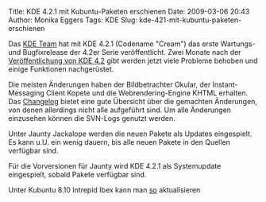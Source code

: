 Title: KDE 4.2.1 mit Kubuntu-Paketen erschienen
Date: 2009-03-06 20:43
Author: Monika Eggers
Tags: KDE
Slug: kde-421-mit-kubuntu-paketen-erschienen

Das [KDE Team](http://www.kde.org/ "http://www.kde.org") hat mit KDE 4.2.1 (Codename "Cream") das erste Wartungs- und
Bugfixrelease der 4.2er Serie veröffentlicht. Zwei Monate nach der
[Veröffentlichung von KDE
4.2](../../../../nachrichten/software/kde/kde-4-2-mit-kubuntu-paketen-veroeffentlicht "http://www.kubuntu-de.org/nachrichten/software/kde/kde-4-2-mit-kubuntu-paketen-veroeffentlicht") gibt werden jetzt viele Probleme behoben und einige Funktionen
nachgerüstet.


Die meisten Änderungen haben der Bildbetrachter Okular, der
Instant-Messaging Client Kopete und die Webrendering-Engine KHTML
erhalten. Das
[Changelog](http://www.kde.org/announcements/changelogs/changelog4_2to4_2_1.php "http://www.kde.org/announcements/changelogs/changelog4_2to4_2_1.php") bietet eine gute Übersicht über die gemachten Änderungen, von
denen allerdings nicht alle aufgeführt sind. Um alle Änderungen
einzusehen können die SVN-Logs genutzt werden.


<!--break--><!--break-->

Unter Jaunty Jackalope werden die neuen Pakete als Updates eingespielt.
Es kann u.U. ein wenig dauern, bis alle neuen Pakete in den Quellen
verfügbar sind.


Für die Vorversionen für Jaunty wird KDE 4.2.1 als Systemupdate
eingespielt, sobald Pakete verfügbar sind.


Unter Kubuntu 8.10 Intrepid Ibex kann man
[so](http://wiki.kubuntu-de.org/Installation/Upgrade/Kubuntu_8.10_auf_KDE_4.2_aktualisieren)
aktualisieren



